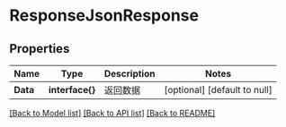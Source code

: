 # ResponseJsonResponse

## Properties
Name | Type | Description | Notes
------------ | ------------- | ------------- | -------------
**Data** | **interface{}** | 返回数据 | [optional] [default to null]

[[Back to Model list]](../README.md#documentation-for-models) [[Back to API list]](../README.md#documentation-for-api-endpoints) [[Back to README]](../README.md)


